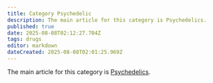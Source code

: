 ```yaml
---
title: Category Psychedelic
description: The main article for this category is Psychedelics.
published: true
date: 2025-08-08T02:12:27.704Z
tags: drugs
editor: markdown
dateCreated: 2025-08-08T02:01:25.969Z
---
```


The main article for this category is [Psychedelics](/en/psychedelics).
